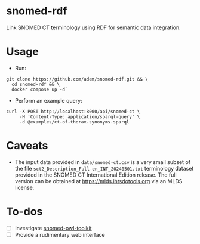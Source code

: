 # snomed-rdf
Link SNOMED CT terminology using RDF for semantic data integration.

# Usage
- Run:
```
git clone https://github.com/adem/snomed-rdf.git && \
  cd snomed-rdf && \
  docker compose up -d`
```
- Perform an example query:
```
curl -X POST http://localhost:8000/api/snomed-ct \
     -H 'Content-Type: application/sparql-query' \
     -d @examples/ct-of-thorax-synonyms.sparql
```

# Caveats
- The input data provided in `data/snomed-ct.csv` is a very small subset of the file `sct2_Description_Full-en_INT_20240501.txt` terminology dataset provided in the SNOMED CT International Edition release. The full version can be obtained at https://mlds.ihtsdotools.org via an MLDS license.

# To-dos
- [ ] Investigate [snomed-owl-toolkit](https://github.com/IHTSDO/snomed-owl-toolkit)
- [ ] Provide a rudimentary web interface
